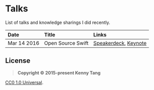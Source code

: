 # Talks

List of talks and knowledge sharings I did recently.

| Date          | Title                             |  Links                             |
|:--------------|:----------------------------------| :----------------------------------|
| Mar 14 2016   | Open Source Swift | [Speakerdeck](https://speakerdeck.com/kenshin03/open-source-swift),  [Keynote](https://github.com/kenshin03/talks/blob/master/2016/Open%20Source%20Swift.zip)   | 


## License

>**Copyright &copy; 2015-present Kenny Tang**

<a rel="license" href="http://creativecommons.org/publicdomain/zero/1.0/">CC0 1.0 Universal</a>.
